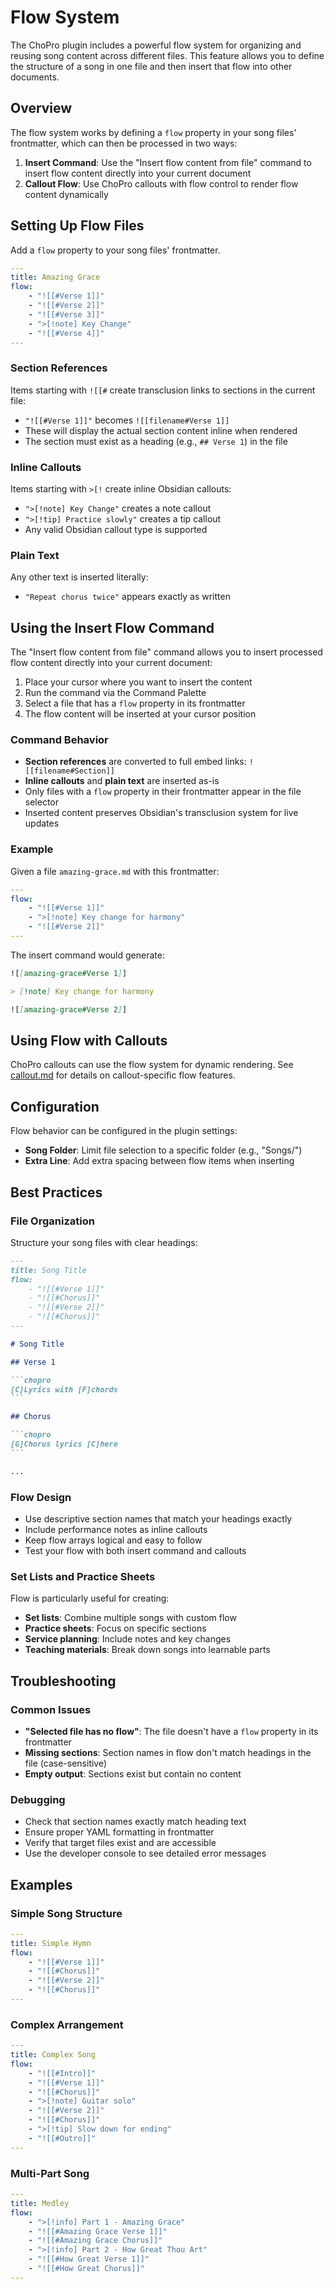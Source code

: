 # Flow System

The ChoPro plugin includes a powerful flow system for organizing and reusing song content across different files. This feature allows you to define the structure of a song in one file and then insert that flow into other documents.

## Overview

The flow system works by defining a `flow` property in your song files' frontmatter, which can then be processed in two ways:

1. **Insert Command**: Use the "Insert flow content from file" command to insert flow content directly into your current document
2. **Callout Flow**: Use ChoPro callouts with flow control to render flow content dynamically

## Setting Up Flow Files

Add a `flow` property to your song files' frontmatter.

```yaml
---
title: Amazing Grace
flow:
    - "![[#Verse 1]]"
    - "![[#Verse 2]]"
    - "![[#Verse 3]]"
    - ">[!note] Key Change"
    - "![[#Verse 4]]"
---
```

### Section References

Items starting with `![[#` create transclusion links to sections in the current file:

- `"![[#Verse 1]]"` becomes `![[filename#Verse 1]]`
- These will display the actual section content inline when rendered
- The section must exist as a heading (e.g., `## Verse 1`) in the file

### Inline Callouts

Items starting with `>[!` create inline Obsidian callouts:

- `">[!note] Key Change"` creates a note callout
- `">[!tip] Practice slowly"` creates a tip callout
- Any valid Obsidian callout type is supported

### Plain Text

Any other text is inserted literally:

- `"Repeat chorus twice"` appears exactly as written

## Using the Insert Flow Command

The "Insert flow content from file" command allows you to insert processed flow content directly into your current document:

1. Place your cursor where you want to insert the content
2. Run the command via the Command Palette
3. Select a file that has a `flow` property in its frontmatter
4. The flow content will be inserted at your cursor position

### Command Behavior

- **Section references** are converted to full embed links: `![[filename#Section]]`
- **Inline callouts** and **plain text** are inserted as-is
- Only files with a `flow` property in their frontmatter appear in the file selector
- Inserted content preserves Obsidian's transclusion system for live updates

### Example

Given a file `amazing-grace.md` with this frontmatter:

```yaml
---
flow:
    - "![[#Verse 1]]"
    - ">[!note] Key change for harmony"
    - "![[#Verse 2]]"
---
```

The insert command would generate:

```markdown
![[amazing-grace#Verse 1]]

> [!note] Key change for harmony

![[amazing-grace#Verse 2]]
```

## Using Flow with Callouts

ChoPro callouts can use the flow system for dynamic rendering. See [callout.md](callout.md) for details on callout-specific flow features.

## Configuration

Flow behavior can be configured in the plugin settings:

- **Song Folder**: Limit file selection to a specific folder (e.g., "Songs/")
- **Extra Line**: Add extra spacing between flow items when inserting

## Best Practices

### File Organization

Structure your song files with clear headings:

````markdown
---
title: Song Title
flow:
    - "![[#Verse 1]]"
    - "![[#Chorus]]"
    - "![[#Verse 2]]"
    - "![[#Chorus]]"
---

# Song Title

## Verse 1

```chopro
[C]Lyrics with [F]chords
```

## Chorus

```chopro
[G]Chorus lyrics [C]here
```

...
````

### Flow Design

- Use descriptive section names that match your headings exactly
- Include performance notes as inline callouts
- Keep flow arrays logical and easy to follow
- Test your flow with both insert command and callouts

### Set Lists and Practice Sheets

Flow is particularly useful for creating:

- **Set lists**: Combine multiple songs with custom flow
- **Practice sheets**: Focus on specific sections
- **Service planning**: Include notes and key changes
- **Teaching materials**: Break down songs into learnable parts

## Troubleshooting

### Common Issues

- **"Selected file has no flow"**: The file doesn't have a `flow` property in its frontmatter
- **Missing sections**: Section names in flow don't match headings in the file (case-sensitive)
- **Empty output**: Sections exist but contain no content

### Debugging

- Check that section names exactly match heading text
- Ensure proper YAML formatting in frontmatter
- Verify that target files exist and are accessible
- Use the developer console to see detailed error messages

## Examples

### Simple Song Structure

```yaml
---
title: Simple Hymn
flow:
    - "![[#Verse 1]]"
    - "![[#Chorus]]"
    - "![[#Verse 2]]"
    - "![[#Chorus]]"
---
```

### Complex Arrangement

```yaml
---
title: Complex Song
flow:
    - "![[#Intro]]"
    - "![[#Verse 1]]"
    - "![[#Chorus]]"
    - ">[!note] Guitar solo"
    - "![[#Verse 2]]"
    - "![[#Chorus]]"
    - ">[!tip] Slow down for ending"
    - "![[#Outro]]"
---
```

### Multi-Part Song

```yaml
---
title: Medley
flow:
    - ">[!info] Part 1 - Amazing Grace"
    - "![[#Amazing Grace Verse 1]]"
    - "![[#Amazing Grace Chorus]]"
    - ">[!info] Part 2 - How Great Thou Art"
    - "![[#How Great Verse 1]]"
    - "![[#How Great Chorus]]"
---
```

